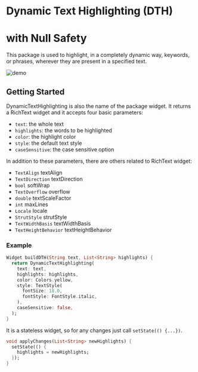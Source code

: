 # Dynamic Text Highlighting (DTH)
# with Null Safety

This package is used to highlight, in a completely dynamic way, 
keywords, or phrases, wherever they are present in a specified text.

![demo](assets/demo.gif)

## Getting Started

DynamicTextHighlighting is also the name of the package widget. 
It returns a RichText widget and it accepts four basic parameters:

* `text`: the whole text
* `highlights`: the words to be highlighted
* `color`: the highlight color
* `style`: the default text style
* `caseSensitive`: the case sensitive option

In addition to these parameters, there are others related to
RichText widget:

* `TextAlign` textAlign
* `TextDirection` textDirection
* `bool` softWrap
* `TextOverflow` overflow
* `double` textScaleFactor
* `int` maxLines
* `Locale` locale
* `StrutStyle` strutStyle
* `TextWidthBasis` textWidthBasis
* `TextHeightBehavior` textHeightBehavior

### Example

```dart
Widget buildDTH(String text, List<String> highlights) {
  return DynamicTextHighlighting(
    text: text,
    highlights: highlights,
    color: Colors.yellow,
    style: TextStyle(
      fontSize: 18.0,
      fontStyle: FontStyle.italic,
    ),
    caseSensitive: false,
  );
}
```

It is a stateless widget, so for any changes
just call `setState(() {...})`.

```dart
void applyChanges(List<String> newHighlights) {
  setState(() {
    highlights = newHighlights;
  });
}
```
